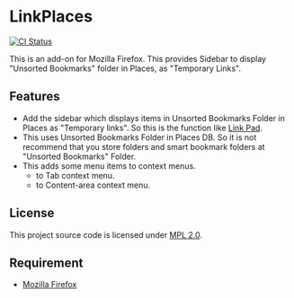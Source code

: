 LinkPlaces
==========

[![CI Status](https://github.com/tetsuharuohzeki/linkplaces/workflows/CI/badge.svg?branch=master)](https://github.com/tetsuharuohzeki/linkplaces/actions)

This is an add-on for Mozilla Firefox. This provides Sidebar to display "Unsorted Bookmarks" folder in Places, as "Temporary Links".

Features
--------

* Add the sidebar which displays items in Unsorted Bookmarks Folder in Places as "Temporary links". So this is the function like [Link Pad](https://addons.mozilla.org/firefox/addon/link-pad/ "Link Pad :: Add-ons for Firefox").
* This uses Unsorted Bookmarks Folder in Places DB. So it is not recommend that you store folders and smart bookmark folders at "Unsorted Bookmarks" Folder.
* This adds some menu items to context menus.
  * to Tab context menu.
  * to Content-area context menu.

License
-------

This project source code is licensed under [MPL 2.0](http://mozilla.org/MPL/2.0/ "Mozilla Public License, version 2.0").

Requirement
-----------

 * [Mozilla Firefox](http://www.mozilla.com/firefox/)
